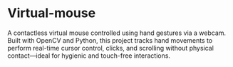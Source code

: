 # Virtual-mouse
A contactless virtual mouse controlled using hand gestures via a webcam. Built with OpenCV and Python, this project tracks hand movements to perform real-time cursor control, clicks, and scrolling without physical contact—ideal for hygienic and touch-free interactions.
